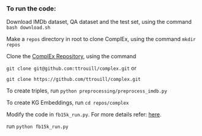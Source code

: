 ### To run the code:
Download IMDb dataset, QA dataset and the test set, using the command `bash download.sh`

Make a `repos` directory in root to clone ComplEx, using the command `mkdir repos`

Clone the [ComplEx Repository](https://github.com/ttrouill/complex/tree/master), using the command

`git clone git@github.com:ttrouill/complex.git` or

`git clone https://github.com/ttrouill/complex.git`

To create triples, run `python preprocessing/preprocess_imdb.py`

To create KG Embeddings, 
run `cd repos/complex`

Modify the code in `fb15k_run.py`. For more details refer: [here](repos/complex/README.md).

run `python fb15k_run.py`